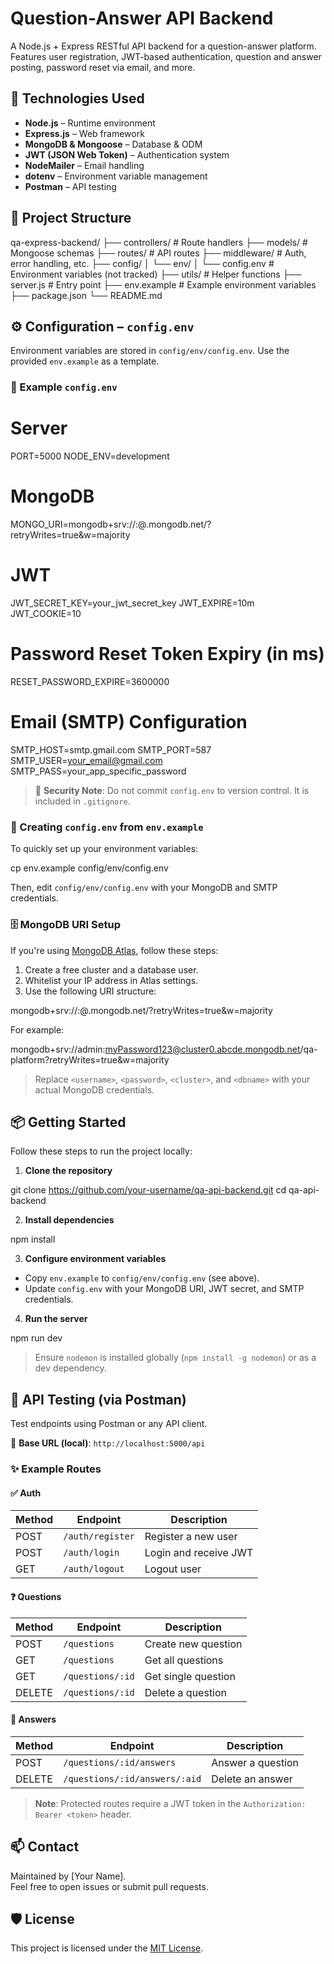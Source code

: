# Question-Answer API Backend

A Node.js + Express RESTful API backend for a question-answer platform. Features user registration, JWT-based authentication, question and answer posting, password reset via email, and more.

## 🚀 Technologies Used

- **Node.js** – Runtime environment
- **Express.js** – Web framework
- **MongoDB & Mongoose** – Database & ODM
- **JWT (JSON Web Token)** – Authentication system
- **NodeMailer** – Email handling
- **dotenv** – Environment variable management
- **Postman** – API testing

## 📁 Project Structure


qa-express-backend/
├── controllers/           # Route handlers
├── models/                # Mongoose schemas
├── routes/                # API routes
├── middleware/            # Auth, error handling, etc.
├── config/
│   └── env/
│       └── config.env     # Environment variables (not tracked)
├── utils/                 # Helper functions
├── server.js              # Entry point
├── env.example            # Example environment variables
├── package.json
└── README.md


## ⚙️ Configuration – `config.env`

Environment variables are stored in `config/env/config.env`. Use the provided `env.example` as a template.

### 📄 Example `config.env`


# Server
PORT=5000
NODE_ENV=development

# MongoDB
MONGO_URI=mongodb+srv://<username>:<password>@<cluster>.mongodb.net/<dbname>?retryWrites=true&w=majority

# JWT
JWT_SECRET_KEY=your_jwt_secret_key
JWT_EXPIRE=10m
JWT_COOKIE=10

# Password Reset Token Expiry (in ms)
RESET_PASSWORD_EXPIRE=3600000

# Email (SMTP) Configuration
SMTP_HOST=smtp.gmail.com
SMTP_PORT=587
SMTP_USER=your_email@gmail.com
SMTP_PASS=your_app_specific_password


> 🔐 **Security Note**: Do not commit `config.env` to version control. It is included in `.gitignore`.

### 📝 Creating `config.env` from `env.example`

To quickly set up your environment variables:


cp env.example config/env/config.env


Then, edit `config/env/config.env` with your MongoDB and SMTP credentials.

### 🗄️ MongoDB URI Setup

If you're using [MongoDB Atlas](https://www.mongodb.com/cloud/atlas), follow these steps:

1. Create a free cluster and a database user.
2. Whitelist your IP address in Atlas settings.
3. Use the following URI structure:


mongodb+srv://<username>:<password>@<cluster>.mongodb.net/<dbname>?retryWrites=true&w=majority


For example:


mongodb+srv://admin:myPassword123@cluster0.abcde.mongodb.net/qa-platform?retryWrites=true&w=majority


> Replace `<username>`, `<password>`, `<cluster>`, and `<dbname>` with your actual MongoDB credentials.

## 📦 Getting Started

Follow these steps to run the project locally:

1. **Clone the repository**


git clone https://github.com/your-username/qa-api-backend.git
cd qa-api-backend


2. **Install dependencies**


npm install


3. **Configure environment variables**

- Copy `env.example` to `config/env/config.env` (see above).
- Update `config.env` with your MongoDB URI, JWT secret, and SMTP credentials.

4. **Run the server**


npm run dev


> Ensure `nodemon` is installed globally (`npm install -g nodemon`) or as a dev dependency.

## 🧪 API Testing (via Postman)

Test endpoints using Postman or any API client.

🔗 **Base URL (local)**: `http://localhost:5000/api`

### ✨ Example Routes

#### ✅ Auth
| Method | Endpoint             | Description                |
|--------|----------------------|----------------------------|
| POST   | `/auth/register`     | Register a new user        |
| POST   | `/auth/login`        | Login and receive JWT      |
| GET    | `/auth/logout`       | Logout user                |

#### ❓ Questions
| Method | Endpoint             | Description                |
|--------|----------------------|----------------------------|
| POST   | `/questions`         | Create new question        |
| GET    | `/questions`         | Get all questions          |
| GET    | `/questions/:id`     | Get single question        |
| DELETE | `/questions/:id`     | Delete a question          |

#### 💬 Answers
| Method | Endpoint                      | Description                |
|--------|-------------------------------|----------------------------|
| POST   | `/questions/:id/answers`      | Answer a question          |
| DELETE | `/questions/:id/answers/:aid` | Delete an answer           |

> **Note**: Protected routes require a JWT token in the `Authorization: Bearer <token>` header.

## 📫 Contact

Maintained by [Your Name].  
Feel free to open issues or submit pull requests.

## 🛡️ License

This project is licensed under the [MIT License](LICENSE).
